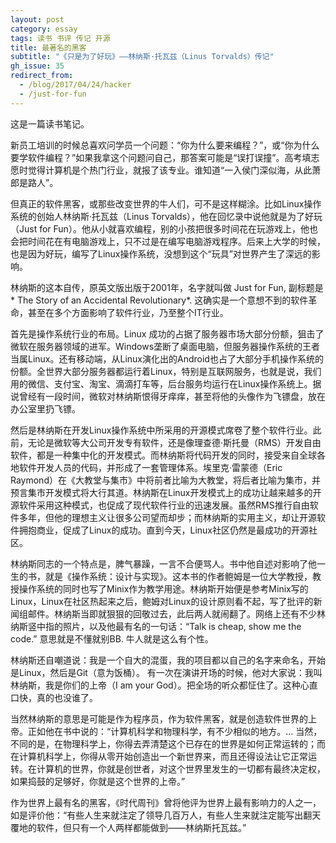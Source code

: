 ```yaml
---
layout: post
category: essay
tags: 读书 书评 传记 开源
title: 最著名的黑客
subtitle: "《只是为了好玩》——林纳斯·托瓦兹（Linus Torvalds）传记"
gh_issue: 35
redirect_from:
  - /blog/2017/04/24/hacker
  - /just-for-fun
---
```


这是一篇读书笔记。

新员工培训的时候总喜欢问学员一个问题：“你为什么要来编程？”，或“你为什么要学软件编程？”如果我拿这个问题问自己，那答案可能是“误打误撞”。高考填志愿时觉得计算机是个热门行业，就报了该专业。谁知道“一入侯门深似海，从此萧郎是路人”。

但真正的软件黑客，或那些改变世界的牛人们，可不是这样糊涂。比如Linux操作系统的创始人林纳斯·托瓦兹（Linus Torvalds），他在回忆录中说他就是为了好玩（Just for Fun）。他从小就喜欢编程，别的小孩把很多时间花在玩游戏上，他也会把时间花在有电脑游戏上，只不过是在编写电脑游戏程序。后来上大学的时候，也是因为好玩，编写了Linux操作系统，没想到这个“玩具”对世界产生了深远的影响。

林纳斯的这本自传，原英文版出版于2001年，名字就叫做 Just for Fun, 副标题是* The Story of an Accidental Revolutionary*.  这确实是一个意想不到的软件革命，甚至在多个方面影响了软件行业，乃至整个IT行业。

首先是操作系统行业的布局。Linux 成功的占据了服务器市场大部分份额，狙击了微软在服务器领域的进军。Windows垄断了桌面电脑，但服务器操作系统的王者当属Linux。还有移动端，从Linux演化出的Android也占了大部分手机操作系统的份额。全世界大部分服务器都运行着Linux，特别是互联网服务，也就是说，我们用的微信、支付宝、淘宝、滴滴打车等，后台服务均运行在Linux操作系统上。据说曾经有一段时间，微软对林纳斯恨得牙痒痒，甚至将他的头像作为飞镖盘，放在办公室里扔飞镖。

然后是林纳斯在开发Linux操作系统中所采用的开源模式席卷了整个软件行业。此前，无论是微软等大公司开发专有软件，还是像理查德·斯托曼（RMS）开发自由软件，都是一种集中化的开发模式。而林纳斯将代码开发的同时，接受来自全球各地软件开发人员的代码，并形成了一套管理体系。埃里克·雷蒙德（Eric Raymond）在《大教堂与集市》中将前者比喻为大教堂，将后者比喻为集市，并预言集市开发模式将大行其道。林纳斯在Linux开发模式上的成功让越来越多的开源软件采用这种模式，也促成了现代软件行业的迅速发展。虽然RMS推行自由软件多年，但他的理想主义让很多公司望而却步；而林纳斯的实用主义，却让开源软件拥抱商业，促成了Linux的成功。直到今天，Linux社区仍然是最成功的开源社区。

林纳斯同志的一个特点是，脾气暴躁，一言不合便骂人。书中他自述对影响了他一生的书，就是《操作系统：设计与实现》。这本书的作者鲍姆是一位大学教授，教授操作系统的同时也写了Minix作为教学用途。林纳斯开始便是参考Minix写的Linux，Linux在社区热起来之后，鲍姆对Linux的设计原则看不起，写了批评的新闻组邮件。林纳斯当即就狠狠的回敬过去，此后两人就闹翻了。网络上还有不少林纳斯竖中指的照片，以及他最有名的一句话：“Talk is cheap, show me the code.” 意思就是不懂就别BB. 牛人就是这么有个性。

林纳斯还自嘲道说：我是一个自大的混蛋，我的项目都以自己的名字来命名，开始是Linux，然后是Git（意为饭桶）。 有一次在演讲开场的时候，他对大家说：我叫林纳斯，我是你们的上帝（I am your God）。把全场的听众都怔住了。这种心直口快，真的也没谁了。

当然林纳斯的意思是可能是作为程序员，作为软件黑客，就是创造软件世界的上帝。正如他在书中说的：“计算机科学和物理科学，有不少相似的地方。... 当然，不同的是，在物理科学上，你得去弄清楚这个已存在的世界是如何正常运转的；而在计算机科学上，你得从零开始创造出一个新世界来，而且还得设法让它正常运转。在计算机的世界，你就是创世者，对这个世界里发生的一切都有最终决定权，如果捣鼓的足够好，你就是这个世界的上帝。”

作为世界上最有名的黑客，《时代周刊》曾将他评为世界上最有影响力的人之一，如是评价他：“有些人生来就注定了领导几百万人，有些人生来就注定能写出翻天覆地的软件，但只有一个人两样都能做到——林纳斯托瓦兹。”
